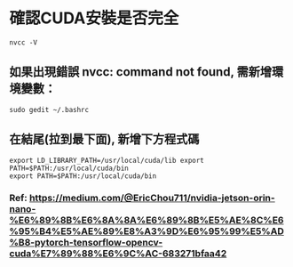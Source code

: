 # 確認CUDA安裝是否完全
```
nvcc -V
```
## 如果出現錯誤 nvcc: command not found, 需新增環境變數：
```
sudo gedit ~/.bashrc
```
## 在結尾(拉到最下面), 新增下方程式碼
```
export LD_LIBRARY_PATH=/usr/local/cuda/lib export PATH=$PATH:/usr/local/cuda/bin
export PATH=$PATH:/usr/local/cuda/bin
```
### Ref: https://medium.com/@EricChou711/nvidia-jetson-orin-nano-%E6%89%8B%E6%8A%8A%E6%89%8B%E5%AE%8C%E6%95%B4%E5%AE%89%E8%A3%9D%E6%95%99%E5%AD%B8-pytorch-tensorflow-opencv-cuda%E7%89%88%E6%9C%AC-683271bfaa42

